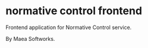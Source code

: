 # normative control frontend

Frontend application for Normative Control service.

By Maea Softworks.
